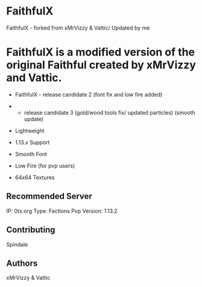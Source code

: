 # FaithfulX
FaithfulX - forked from xMrVizzy &amp; Vattic/ Updated by me
# FaithfulX is a modified version of the original Faithful created by xMrVizzy and Vattic.
+ FaithfulX - release candidate 2 (font fix and low fire added)
+ - release candidate 3 (gold/wood tools fix/ updated particles) (smooth update)

+ Lightweight
+ 1.13.x Support
+ Smooth Font
+ Low Fire (for pvp users)
+ 64x64 Textures

## Recommended Server
IP: 0tx.org
Type: Factions Pvp
Version: 1.13.2

## Contributing
Spindale


## Authors
xMrVizzy & Vattic
